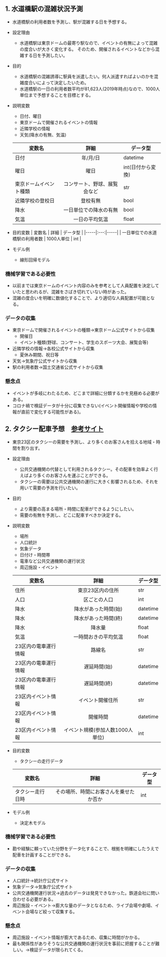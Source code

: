 ## 1. 水道橋駅の混雑状況予測
  - 水道橋駅の利用者数を予測し、駅が混雑する日を予想する。
  - 設定理由
      - 水道橋駅は東京ドームの最寄り駅なので、イベントの有無によって混雑の度合いが大きく変化する。
        そのため、開催されるイベントなどから混雑する日を予測したい。
  - 目的
      - 水道橋駅の混雑誘導に駅員を派遣したい。何人派遣すればよいのかを混雑度合いによって決定したいため。
      - 水道橋駅の一日の利用者数平均が81,623人(2019年時点)なので、1000人単位まで予想することを目標とする。
      
  - 説明変数
    - 日付、曜日
    - 東京ドームで開催されるイベントの情報
    - 近隣学校の情報
    - 天気(降水の有無、気温)
    
    | 変数名 | 詳細 | データ型 |
    |-----|:---:|-----|
    | 日付 | 年/月/日 | datetime |
    | 曜日 | 曜日 | int(日付から変換) |
    | 東京ドームイベント種類| コンサート、野球、展覧会など | str |
    | 近隣学校の登校日 | 登校有無  | bool  |
    | 降水 | 一日単位での降水の有無 | bool |
    | 気温 | 一日の平均気温 | float |

  - 目的変数
    | 変数名 | 詳細 | データ型 |
    |-----|:---:|-----|
    | 一日単位での水道橋駅の利用者数 | 1000人単位 | int |
  - モデル例
    - 線形回帰モデル
  ### 機械学習である必要性
  - 以前までは東京ドームのイベント内容のみを参考として人員配置を決定していたと思われるが、混雑をさばき切れていない時があった。
  - 混雑の度合いを明確に数値化することで、より適切な人員配置が可能となる。
  ### データの収集
  - 東京ドームで開催されるイベントの種類→東京ドーム公式サイトから収集
    - 開催日
    - イベント種類(野球、コンサート、学生のスポーツ大会、展覧会等)
  - 近隣学校の情報→各校公式サイトから収集
    - 夏休み期間、祝日等
  - 天気→気象庁公式サイトから収集
  - 駅の利用者数→国土交通省公式サイトから収集
  ### 懸念点
  - イベントが多岐にわたるため、どこまで詳細に分類するかを見極める必要がある。
  - コロナ禍で検証データが十分に収集できない(イベント開催情報や学校の情報が直前で変化する可能性がある)。
  
  ## 2. タクシー配車予想　[参考サイト](https://sorabatake.jp/11124/#01)
  - 東京23区のタクシーの需要を予測し、より多くのお客さんを拾える地域・時間を割り出す。
  - 設定理由
    - 公共交通機関の代替として利用されるタクシー。その配車を効率よく行えばより多くのお客さんを運ぶことができる。
    - タクシーの需要は公共交通機関の運行に大きく影響されるため、それを用いて需要の予測を行いたい。
  - 目的
    - より需要の高まる場所・時間に配車ができるようにしたい。
    - 需要の有無を予測し、どこに配車すべきか決定する。
  - 説明変数
    - 場所
    - 人口統計
    - 気象データ
    - 日付け・時間帯
    - 電車など公共交通機関の運行状況
    - 周辺施設・イベント
    
    | 変数名 | 詳細 | データ型 |
    |-----|:---:|-----|
    | 住所 | 東京23区内の住所 | str |
    | 人口 | 区ごとの人口 | int |
    | 降水 | 降水があった時間(始) | datetime |
    | 降水 | 降水があった時間(終) | datetime |
    | 降水 | 降水量 | float |
    | 気温 | 一時間おきの平均気温 | float |
    | 23区内の電車運行情報 | 路線名 | str |
    | 23区内の電車運行情報 | 遅延時間(始) | datetime |
    | 23区内の電車運行情報 | 遅延時間(終) | datetime | 
    | 23区内イベント情報 | イベント開催住所 | str |
    | 23区内イベント情報 | 開催時間 | datetime |
    | 23区内イベント情報 | イベント規模(参加人数1000人単位) | int |
    
    
  - 目的変数
    - タクシーの走行データ
    
    | 変数名 | 詳細 | データ型 |
    |-----|:---:|-----|
    | タクシー走行日時 | その場所、時間にお客さんを乗せたか否か | int |
  - モデル例
    - 決定木モデル
### 機械学習である必要性
  - 勘や経験に頼っていた分野をデータ化することで、根拠を明確にしたうえで配車を計画することができる。
### データの収集
  - 人口統計→統計庁公式サイト
  - 気象データ→気象庁公式サイト
  - 公共交通機関運行状況→過去のデータは発見できなかった。鉄道会社に問い合わせる必要がある。
  - 周辺施設・イベント→膨大な量のデータとなるため、ライブ会場や劇場、イベント会場など絞って収集する。
### 懸念点
  - 周辺施設・イベント情報が膨大であるため、収集に時間がかかる。
  - 最も関係性がありそうな公共交通機関の運行状況を事前に把握することが難しい。→検証データが限られてくる。
